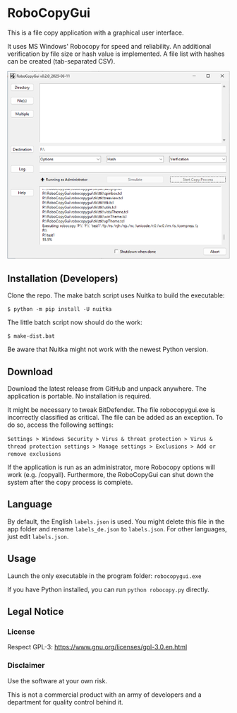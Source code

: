 # RoboCopyGui

This is a file copy application with a graphical user interface.

It uses MS Windows' Robocopy for speed and reliability.
An additional verification by file size or hash value is implemented.
A file list with hashes can be created (tab-separated CSV).

![RoboCopy screenshot](screenshot.png)

## Installation (Developers)

Clone the repo. The make batch script uses Nuitka to build the executable:
```
$ python -m pip install -U nuitka
```
The little batch script now should do the work:
```
$ make-dist.bat
```
Be aware that Nuitka might not work with the newest Python version.

## Download

Download the latest release from GitHub and unpack anywhere. The application is portable. No installation is required.

It might be necessary to tweak BitDefender. The file robocopygui.exe is incorrectly classified as critical. The file can be added as an exception. To do so, access the following settings:

`Settings > Windows Security > Virus & threat protection > Virus & thread protection settings > Manage settings > Exclusions > Add or remove exclusions`

If the application is run as an administrator, more Robocopy options will work (e.g. /copyall). Furthermore, the RoboCopyGui can shut down the system after the copy process is complete.

## Language

By default, the English `labels.json` is used. You might delete this file in the app folder and rename `labels_de.json` to `labels.json`. For other languages, just edit `labels.json`.

## Usage

Launch the only executable in the program folder: `robocopygui.exe`

If you have Python installed, you can run `python robocopy.py` directly.

## Legal Notice

### License
Respect GPL-3: https://www.gnu.org/licenses/gpl-3.0.en.html

### Disclaimer
Use the software at your own risk.

This is not a commercial product with an army of developers and a department for quality control behind it.